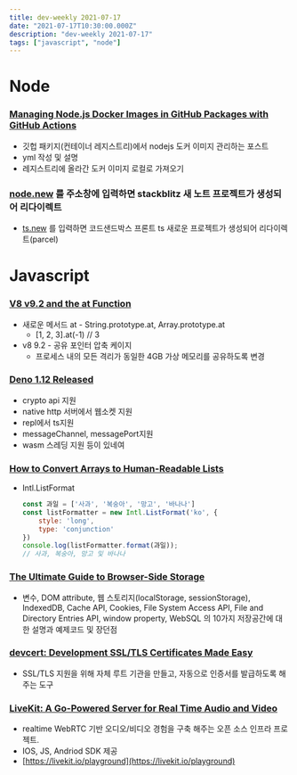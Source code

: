 ```yaml
---
title: dev-weekly 2021-07-17
date: "2021-07-17T10:30:00.000Z"
description: "dev-weekly 2021-07-17"
tags: ["javascript", "node"]
---
```


# Node

### **[Managing Node.js Docker Images in GitHub Packages with GitHub Actions](https://snyk.io/blog/managing-node-js-docker-images-in-github-packages-using-github-actions/)**

- 깃헙 패키지(컨테이너 레지스트리)에서 nodejs 도커 이미지 관리하는 포스트
- yml 작성 및 설명
- 레지스트리에 올라간 도커 이미지 로컬로 가져오기

### **[node.new](http://node.new)** 를 주소창에 입력하면 stackblitz 새 노트 프로젝트가 생성되어 리다이렉트

- [ts.new](http://ts.new) 를 입력하면 코드샌드박스 프론트 ts 새로운 프로젝트가 생성되어 리다이렉트(parcel)

# Javascript

### **[V8 v9.2 and the at Function](https://v8.dev/blog/v8-release-92)**

- 새로운 메서드 at - String.prototype.at, Array.prototype.at
    - [1, 2, 3].at(-1) // 3
- v8 9.2 - 공유 포인터 압축 케이지
    - 프로세스 내의 모든 격리가 동일한 4GB 가상 메모리를 공유하도록 변경

### **[Deno 1.12 Released](https://deno.com/blog/v1.12)**

- crypto api 지원
- native http 서버에서 웹소켓 지원
- repl에서 ts지원
- messageChannel, messagePort지원
- wasm 스레딩 지원 등이 있네여

### **[How to Convert Arrays to Human-Readable Lists](https://www.amitmerchant.com/how-to-convert-arrays-to-human-readable-lists-in-javascript/)**

- Intl.ListFormat

    ```jsx
    const 과일 = ['사과', '복숭아', '망고', '바나나']
    const listFormatter = new Intl.ListFormat('ko', {
        style: 'long',
        type: 'conjunction'
    })
    console.log(listFormatter.format(과일));
    // 사과, 복숭아, 망고 및 바나나
    ```

### **[The Ultimate Guide to Browser-Side Storage](https://blog.openreplay.com/the-ultimate-guide-to-browser-side-storage)**

- 변수, DOM attribute, 웹 스토리지(localStorage, sessionStorage), IndexedDB, Cache API, Cookies, File System Access API, File and Directory Entries API, window property, WebSQL 의 10가지 저장공간에 대한 설명과 예제코드 및 장던점

### **[devcert: Development SSL/TLS Certificates Made Easy](https://www.npmjs.com/package/devcert)**

- SSL/TLS 지원을 위해 자체 루트 기관을 만들고, 자동으로 인증서를 발급하도록 해주는 도구

### **[LiveKit: A Go-Powered Server for Real Time Audio and Video](https://livekit.io/)**

- realtime WebRTC 기반 오디오/비디오 경험을 구축 해주는 오픈 소스 인프라 프로젝트.
- IOS, JS, Andriod SDK 제공
- [https://livekit.io/playground](https://livekit.io/playground)
